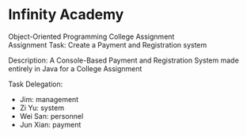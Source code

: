 # Infinity Academy

Object-Oriented Programming College Assignment<br>
Assignment Task: Create a Payment and Registration system

Description: A Console-Based Payment and Registration System made entirely in Java for a College Assignment

Task Delegation:
- Jim: management
- Zi Yu: system
- Wei San: personnel
- Jun Xian: payment


